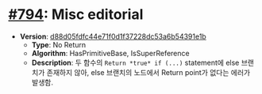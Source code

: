 # [#794](https://github.com/tc39/ecma262/pull/794/files): Misc editorial 

- **Version**: [d88d05fdfc44e71f0d1f37228dc53a6b54391e1b](https://github.com/tc39/ecma262/commit/d88d05fdfc44e71f0d1f37228dc53a6b54391e1b)
  - **Type**: No Return
  - **Algorithm**: HasPrimitiveBase, IsSuperReference
  - **Description**: 두 함수의 `Return *true* if (...)` statement에 else 브랜치가 존재하지 않아, else 브랜치의 노드에서 Return point가 없다는 에러가 발생함.

